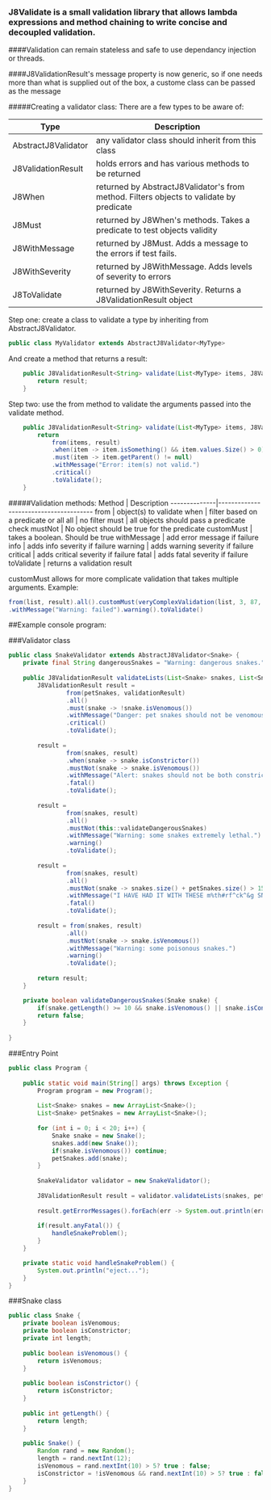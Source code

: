 ### J8Validate is a small validation library that allows lambda expressions and method chaining to write concise and decoupled validation.
####Validation can remain stateless and safe to use dependancy injection or threads.

####J8ValidationResult's message property is now generic, so if one needs more than what is supplied out of the box, a custome class can be passed as the message

#####Creating a validator class:
There are a few types to be aware of:

Type | Description
----------|--------------
AbstractJ8Validator | any validator class should inherit from this class
J8ValidationResult | holds errors and has various methods to be returned
J8When | returned by AbstractJ8Validator's from method. Filters objects to validate by predicate
J8Must | returned by J8When's methods. Takes a predicate to test objects validity
J8WithMessage | returned by J8Must. Adds a message to the errors if test fails.
J8WithSeverity | returned by J8WithMessage. Adds levels of severity to errors
J8ToValidate | returned by J8WithSeverity. Returns a J8ValidationResult object

Step one: create a class to validate a type by inheriting from AbstractJ8Validator<T>.
```java
public class MyValidator extends AbstractJ8Validator<MyType>
```
And create a method that returns a result:
```java
	public J8ValidationResult<String> validate(List<MyType> items, J8ValidationResult<String> result) {
		return result;
	}
```

Step two: use the from method to validate the arguments passed into the validate method.
```java
	public J8ValidationResult<String> validate(List<MyType> items, J8ValidationResult<String> result) {
		return
			from(items, result)
			.when(item -> item.isSomething() && item.values.Size() > 0)
			.must(item -> item.getParent() != null)
			.withMessage("Error: item(s) not valid.")
			.critical()
			.toValidate();
	}
```

#####Validation methods:
Method | Description
--------------|---------------------------------------
from | object(s) to validate
when | filter based on a predicate or all
all | no filter
must | all objects should pass a predicate check
mustNot | No object should be true for the predicate
customMust | takes a boolean. Should be true
withMessage | add error message if failure
info | adds info severity if failure
warning | adds warning severity if failure
critical | adds critical severity if failure
fatal | adds fatal severity if failure
toValidate | returns a validation result

customMust allows for more complicate validation that takes multiple arguments. Example:
```java
from(list, result).all().customMust(veryComplexValidation(list, 3, 87, true, "propName"))
.withMessage("Warning: failed").warning().toValidate()
```

##Example console program:


###Validator class

```java
public class SnakeValidator extends AbstractJ8Validator<Snake> {
	private final String dangerousSnakes = "Warning: dangerous snakes.";
	
	public J8ValidationResult validateLists(List<Snake> snakes, List<Snake> petSnakes, J8ValidationResult<String> validationResult) {
		J8ValidationResult result = 
				from(petSnakes, validationResult)
				.all()
				.must(snake -> !snake.isVenomous())
				.withMessage("Danger: pet snakes should not be venomous.")
				.critical()
				.toValidate();
		
		result =
				from(snakes, result)
				.when(snake -> snake.isConstrictor())
				.mustNot(snake -> snake.isVenomous())
				.withMessage("Alert: snakes should not be both constrictors and venomous.")
				.fatal()
				.toValidate();
		
		result =
				from(snakes, result)
				.all()
				.mustNot(this::validateDangerousSnakes)
				.withMessage("Warning: some snakes extremely lethal.")
				.warning()
				.toValidate();
				
		result =
				from(snakes, result)
				.all()
				.mustNot(snake -> snakes.size() + petSnakes.size() > 15)
				.withMessage("I HAVE HAD IT WITH THESE m%th#rf^ck^&g SNAKES ON THIS m%th#rf^ck^&g PLANE")
				.fatal()
				.toValidate();
		
		result = from(snakes, result)
				.all()
				.mustNot(snake -> snake.isVenomous())
				.withMessage("Warning: some poisonous snakes.")
				.warning()
				.toValidate();
		
		return result;
	}

	private boolean validateDangerousSnakes(Snake snake) {
		if(snake.getLength() >= 10 && snake.isVenomous() || snake.isConstrictor()) return true;
		return false;
	}
	
}
```

###Entry Point

```java
public class Program {
	
	public static void main(String[] args) throws Exception {
		Program program = new Program();
		
		List<Snake> snakes = new ArrayList<Snake>();
		List<Snake> petSnakes = new ArrayList<Snake>();
		
		for (int i = 0; i < 20; i++) {
			Snake snake = new Snake();
			snakes.add(new Snake());
			if(snake.isVenomous()) continue;
			petSnakes.add(snake);
		}
		
		SnakeValidator validator = new SnakeValidator();
		
		J8ValidationResult result = validator.validateLists(snakes, petSnakes, new J8ValidationResult<String>());
		
		result.getErrorMessages().forEach(err -> System.out.println(err));
		
		if(result.anyFatal()) {
			handleSnakeProblem();
		}
	}

	private static void handleSnakeProblem() {
		System.out.println("eject...");
	}
}
```

###Snake class


```java
public class Snake {
	private boolean isVenomous;
	private boolean isConstrictor;
	private int length;
	
	public boolean isVenomous() {
		return isVenomous;
	}
	
	public boolean isConstrictor() {
		return isConstrictor;
	}
	
	public int getLength() {
		return length;
	}
	
	public Snake() {
		Random rand = new Random();
		length = rand.nextInt(12);
		isVenomous = rand.nextInt(10) > 5? true : false;
		isConstrictor = !isVenomous && rand.nextInt(10) > 5? true : false;
	}
}
```